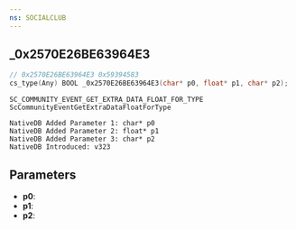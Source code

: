 ```yaml
---
ns: SOCIALCLUB
---
```

## _0x2570E26BE63964E3

```c
// 0x2570E26BE63964E3 0x59394583
cs_type(Any) BOOL _0x2570E26BE63964E3(char* p0, float* p1, char* p2);
```

```
SC_COMMUNITY_EVENT_GET_EXTRA_DATA_FLOAT_FOR_TYPE
ScCommunityEventGetExtraDataFloatForType

NativeDB Added Parameter 1: char* p0
NativeDB Added Parameter 2: float* p1
NativeDB Added Parameter 3: char* p2
NativeDB Introduced: v323
```

## Parameters
* **p0**: 
* **p1**: 
* **p2**: